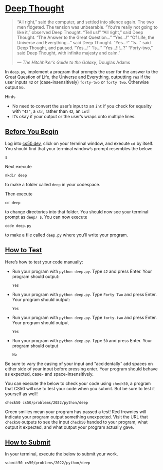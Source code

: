 # [Deep Thought](#deep-thought)

> “All right,” said the computer, and settled into silence again. The
> two men fidgeted. The tension was unbearable.
> “You’re really not going to like it,” observed Deep Thought.
> “Tell us!”
> “All right,” said Deep Thought. “The Answer to the Great Question…”
> “Yes…!”
> “Of Life, the Universe and Everything…” said Deep Thought.
> “Yes…!”
> “Is…” said Deep Thought, and paused.
> “Yes…!”
> “Is…”
> “Yes…!!!…?”
> “Forty-two,” said Deep Thought, with infinite majesty and calm.”
>
> — *The Hitchhiker’s Guide to the Galaxy*, Douglas Adams

In `deep.py`, implement a program that prompts the user for the answer
to the Great Question of Life, the Universe and Everything, outputting
`Yes` if the user inputs `42` or (case-insensitively) `forty-two` or
`forty two`. Otherwise output `No`.

Hints

- No need to convert the user’s input to an `int` if you check for
  equality with `"42"`, a `str`, rather than `42`, an `int`!
- It’s okay if your output or the user’s wraps onto multiple lines.

## [Before You Begin](#before-you-begin)

Log into [cs50.dev](https://cs50.dev/), click on your terminal window,
and execute `cd` by itself. You should find that your terminal window’s
prompt resembles the below:

``` highlight
$
```

Next execute

``` highlight
mkdir deep
```

to make a folder called `deep` in your codespace.

Then execute

``` highlight
cd deep
```

to change directories into that folder. You should now see your terminal
prompt as `deep/ $`. You can now execute

``` highlight
code deep.py
```

to make a file called `deep.py` where you’ll write your program.

## [How to Test](#how-to-test)

Here’s how to test your code manually:

- Run your program with `python deep.py`. Type `42` and press Enter.
  Your program should output:
  ``` highlight
  Yes
  ```
- Run your program with `python deep.py`. Type `Forty Two` and press
  Enter. Your program should output:
  ``` highlight
  Yes
  ```
- Run your program with `python deep.py`. Type `forty-two` and press
  Enter. Your program should output
  ``` highlight
  Yes
  ```
- Run your program with `python deep.py`. Type `50` and press Enter.
  Your program should output
  ``` highlight
  No
  ```

Be sure to vary the casing of your input and “accidentally” add spaces
on either side of your input before pressing enter. Your program should
behave as expected, case- and space-insensitively.

You can execute the below to check your code using `check50`, a program
that CS50 will use to test your code when you submit. But be sure to
test it yourself as well!

``` highlight
check50 cs50/problems/2022/python/deep
```

Green smilies mean your program has passed a test! Red frownies will
indicate your program output something unexpected. Visit the URL that
`check50` outputs to see the input `check50` handed to your program,
what output it expected, and what output your program actually gave.

## [How to Submit](#how-to-submit)

In your terminal, execute the below to submit your work.

``` highlight
submit50 cs50/problems/2022/python/deep
```
